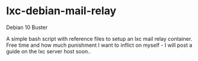 # lxc-debian-mail-relay
Debian 10 Buster  
  
A simple bash script with reference files to setup an lxc mail relay container.  Free time and how much punishment I want to inflict on myself - I will post a guide on the lxc server host soon..
